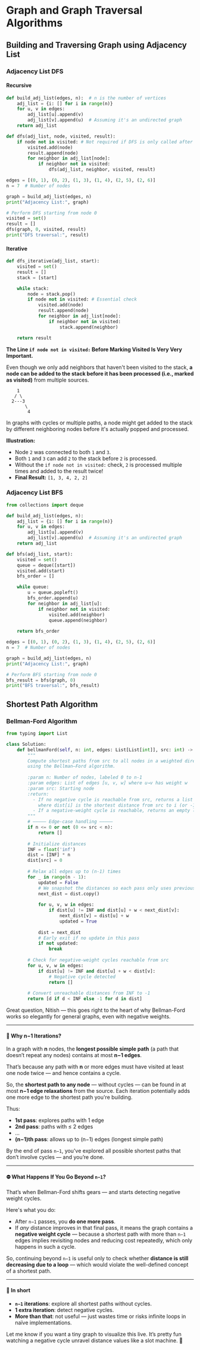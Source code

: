 # Graph and Graph Traversal Algorithms

## Building and Traversing Graph using Adjacency List

### Adjacency List DFS

#### Recursive

```python
def build_adj_list(edges, n):  # n is the number of vertices
    adj_list = {i: [] for i in range(n)}
    for u, v in edges:
        adj_list[u].append(v)
        adj_list[v].append(u)  # Assuming it's an undirected graph
    return adj_list

def dfs(adj_list, node, visited, result):
    if node not in visited: # Not required if DFS is only called after checking the visited set
        visited.add(node)
        result.append(node)
        for neighbor in adj_list[node]:
            if neighbor not in visited:
                dfs(adj_list, neighbor, visited, result)

edges = [(0, 1), (0, 2), (1, 3), (1, 4), (2, 5), (2, 6)]
n = 7  # Number of nodes

graph = build_adj_list(edges, n)
print("Adjacency List:", graph)

# Perform DFS starting from node 0
visited = set()
result = []
dfs(graph, 0, visited, result)
print("DFS traversal:", result)
```

#### Iterative

```python
def dfs_iterative(adj_list, start):
    visited = set()
    result = []
    stack = [start]

    while stack:
        node = stack.pop()
        if node not in visited: # Essential check
            visited.add(node)
            result.append(node)
            for neighbor in adj_list[node]:
                if neighbor not in visited:
                    stack.append(neighbor)

    return result
```

**The Line `if node not in visited:` Before Marking Visited Is Very Very Important.**   

Even though we only add neighbors that haven't been visited to the stack, **a node can be added to the stack before it has been processed (i.e., marked as visited)** from multiple sources.

```
    1
   / \
  2---3
       \
        4
```

In graphs with cycles or multiple paths, a node might get added to the stack by different neighboring nodes before it's actually popped and processed.

**Illustration:**

- Node `2` was connected to both `1` and `3`.
- Both `1` and `3` can add `2` to the stack before `2` is processed.
- Without the `if node not in visited:` check, `2` is processed multiple times and added to the result twice!
- **Final Result:** `[1, 3, 4, 2, 2]`



### Adjacency List BFS

```python
from collections import deque

def build_adj_list(edges, n):
    adj_list = {i: [] for i in range(n)}
    for u, v in edges:
        adj_list[u].append(v)
        adj_list[v].append(u)  # Assuming it's an undirected graph
    return adj_list

def bfs(adj_list, start):
    visited = set()
    queue = deque([start])
    visited.add(start)
    bfs_order = []

    while queue:
        u = queue.popleft()
        bfs_order.append(u)
        for neighbor in adj_list[u]:
            if neighbor not in visited:
                visited.add(neighbor)
                queue.append(neighbor)
    
    return bfs_order

edges = [(0, 1), (0, 2), (1, 3), (1, 4), (2, 5), (2, 6)]
n = 7  # Number of nodes

graph = build_adj_list(edges, n)
print("Adjacency List:", graph)

# Perform BFS starting from node 0
bfs_result = bfs(graph, 0)
print("BFS traversal:", bfs_result)
```


## Shortest Path Algorithm

### Bellman-Ford Algorithm

```python
from typing import List

class Solution:
    def bellmanFord(self, n: int, edges: List[List[int]], src: int) -> List[int]:
        """
        Compute shortest paths from src to all nodes in a weighted directed graph
        using the Bellman–Ford algorithm.  
        
        :param n: Number of nodes, labeled 0 to n-1
        :param edges: List of edges [u, v, w] where u→v has weight w
        :param src: Starting node
        :return: 
          - If no negative cycle is reachable from src, returns a list dist[] of length n,
            where dist[i] is the shortest distance from src to i (or -1 if i is unreachable).
          - If a negative-weight cycle is reachable, returns an empty list [].
        """
        # ————— Edge-case handling —————
        if n <= 0 or not (0 <= src < n):
            return []
        
        # Initialize distances
        INF = float('inf')
        dist = [INF] * n
        dist[src] = 0
        
        # Relax all edges up to (n-1) times
        for _ in range(n - 1):
            updated = False
            # We snapshot the distances so each pass only uses previous values
            next_dist = dist.copy()
            
            for u, v, w in edges:
                if dist[u] != INF and dist[u] + w < next_dist[v]:
                    next_dist[v] = dist[u] + w
                    updated = True
            
            dist = next_dist
            # Early exit if no update in this pass
            if not updated:
                break
        
        # Check for negative-weight cycles reachable from src
        for u, v, w in edges:
            if dist[u] != INF and dist[u] + w < dist[v]:
                # Negative cycle detected
                return []
        
        # Convert unreachable distances from INF to -1
        return [d if d < INF else -1 for d in dist]
```


Great question, Nitish — this goes right to the heart of why Bellman-Ford works so elegantly for general graphs, even with negative weights.

---

#### 🚧 Why **n−1** Iterations?

In a graph with **n** nodes, the **longest possible simple path** (a path that doesn’t repeat any nodes) contains at most **n−1 edges**.

That’s because any path with **n** or more edges must have visited at least one node twice — and hence contains a cycle.

So, the **shortest path to any node** — without cycles — can be found in at most **n−1 edge relaxations** from the source. Each iteration potentially adds one more edge to the shortest path you're building.

Thus:
- **1st pass**: explores paths with 1 edge
- **2nd pass**: paths with ≤ 2 edges
- ...
- **(n−1)th pass**: allows up to (n−1) edges (longest simple path)

By the end of pass `n−1`, you've explored all possible shortest paths that don’t involve cycles — and you’re done.

---

#### ⛔ What Happens If You Go Beyond `n−1`?

That’s when Bellman-Ford shifts gears — and starts detecting negative weight cycles.

Here's what you do:
- After `n−1` passes, you **do one more pass**.
- If *any* distance improves in that final pass, it means the graph contains a **negative weight cycle** — because a shortest path with more than `n−1` edges implies revisiting nodes and reducing cost repeatedly, which only happens in such a cycle.

So, continuing beyond `n−1` is useful only to check whether **distance is still decreasing due to a loop** — which would violate the well-defined concept of a shortest path.

---

#### 🧠 In short

- **`n−1` iterations**: explore all shortest paths without cycles.
- **1 extra iteration**: detect negative cycles.
- **More than that**: not useful — just wastes time or risks infinite loops in naïve implementations.

Let me know if you want a tiny graph to visualize this live. It’s pretty fun watching a negative cycle unravel distance values like a slot machine. 🎰